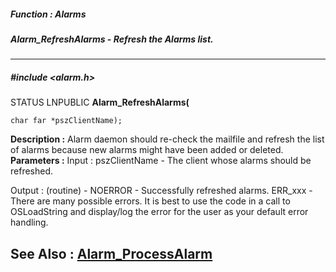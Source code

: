 ##### Function : Alarms
##### Alarm_RefreshAlarms - Refresh the Alarms list.
---
##### #include <alarm.h>
STATUS LNPUBLIC **Alarm_RefreshAlarms(**

	char far *pszClientName);
**Description :**
Alarm daemon should re-check the mailfile and refresh the list of alarms 
because new alarms might have been added or deleted.
**Parameters :**
Input :
pszClientName  -  The client whose alarms should be refreshed.

Output :
(routine)  -  NOERROR - Successfully refreshed alarms.
ERR_xxx - There are many possible errors. It is best to use the code in a call to OSLoadString and display/log the error for the user as your default error handling.


**See Also :**
[Alarm_ProcessAlarm](D:/md_files/Alarm_ProcessAlarm.md)
---
